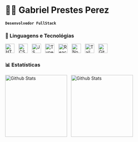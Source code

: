 # 🧑‍💻 Gabriel Prestes Perez

**`Desenvolvedor FullStack`**

### 🤖 Linguagens e Tecnológias

<img 
    width="30px" 
    align="left" 
    alt="HTML" 
    title="HTML" 
    style="padding-right: 10px;"
    src="https://cdn.jsdelivr.net/gh/devicons/devicon@latest/icons/html5/html5-original.svg" 
/>

<img 
    width="30px" 
    align="left" 
    alt="CSS" 
    title="CSS" 
    style="padding-right: 10px;"
    src="https://cdn.jsdelivr.net/gh/devicons/devicon@latest/icons/css3/css3-original.svg" 
/>

<img 
    width="30px" 
    align="left" 
    alt="JS" 
    title="JS" 
    style="padding-right: 10px;"
    src="https://cdn.jsdelivr.net/gh/devicons/devicon@latest/icons/javascript/javascript-original.svg" 
/>

<img 
    width="30px" 
    align="left" 
    alt="Typescript" 
    title="Typescript" 
    style="padding-right: 10px;"
    src="https://cdn.jsdelivr.net/gh/devicons/devicon@latest/icons/typescript/typescript-original.svg" 
/>
          
<img 
    width="30px" 
    align="left" 
    alt="React" 
    title="React" 
    style="padding-right: 10px;"
    src="https://cdn.jsdelivr.net/gh/devicons/devicon@latest/icons/react/react-original.svg" 
/>

<img 
    width="30px" 
    align="left" 
    alt="NodeJs" 
    title="NodeJs" 
    style="padding-right: 10px;"
    src="https://cdn.jsdelivr.net/gh/devicons/devicon@latest/icons/nodejs/nodejs-original.svg" 
/>

<img 
    width="30px" 
    align="left" 
    alt="Tailwind" 
    title="Tailwind" 
    style="padding-right: 10px;"
    src="https://cdn.jsdelivr.net/gh/devicons/devicon@latest/icons/tailwindcss/tailwindcss-original.svg" 
/>

<img 
    width="30px" 
    align="left" 
    alt="Git" 
    title="Git" 
    style="padding-right: 10px;"
    src="https://cdn.jsdelivr.net/gh/devicons/devicon@latest/icons/git/git-original.svg" 
/>

<br/>
<br/>

### 📊 Estatísticas

<p>
    <img 
        align="left"
        alt="Github Stats"
        height="200"
        style="padding-right: 10px;"
        src="https://github-readme-stats.vercel.app/api?username=CPTStark&show_icons=true&theme=tokyonight&include_all_commits=true&locale=pt-br"
    />

<img 
    align="left"
    alt="Github Stats"
    height="200"
    src="https://github-readme-stats.vercel.app/api/top-langs/?username=CPTStark&theme=tokyonight&layout=compact&custom_title=Tecnologias&langs_count=9"
/>
</p>
